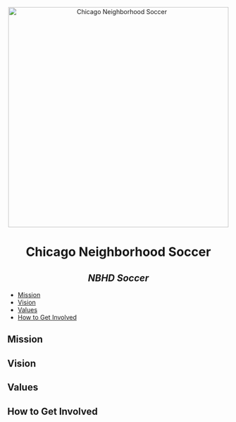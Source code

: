 <p align="center">
  <img src='https://user-images.githubusercontent.com/34843515/216865721-d7bddb15-5bac-4fd3-a8ab-7660f310f4f9.jpg' width='500px' alt="Chicago Neighborhood Soccer"/>                                                                                                                             
</p>
<h1 align="center"> Chicago Neighborhood Soccer </h1>
<h2 align="center"><i> NBHD Soccer </i></h2>


- [Mission](#mission)
- [Vision](#vision)
- [Values](#values)
- [How to Get Involved](#how-to-get-involved)

<small><i><a href='http://ecotrust-canada.github.io/markdown-toc/'></a></i></small>


## Mission 

## Vision 

## Values 

## How to Get Involved

                                                                                                                          
